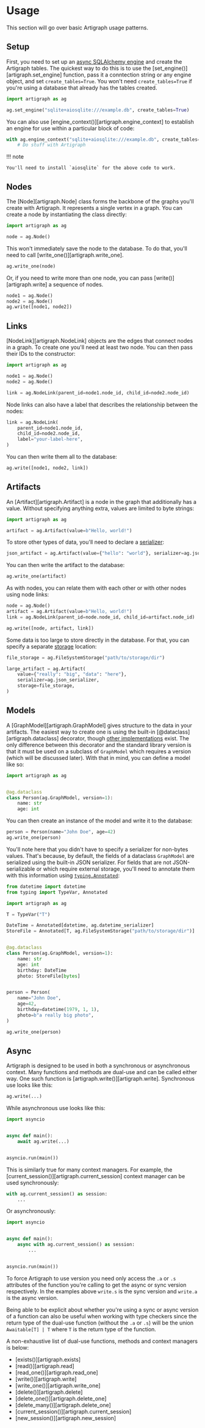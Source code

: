 # Usage

This section will go over basic Artigraph usage patterns.

## Setup

First, you need to set up an
[async SQLAlchemy engine](https://docs.sqlalchemy.org/en/20/orm/extensions/asyncio.html#sqlalchemy.ext.asyncio.create_async_engine)
and create the Artigraph tables. The quickest way to do this is to use the
[set_engine()][artigraph.set_engine] function, pass it a conntection string or any
engine object, and set `create_tables=True`. You won't need `create_tables=True` if
you're using a database that already has the tables created.

```python
import artigraph as ag

ag.set_engine("sqlite+aiosqlite:///example.db", create_tables=True)
```

You can also use [engine_context()][artigraph.engine_context] to establish an engine for
use within a particular block of code:

```python
with ag.engine_context("sqlite+aiosqlite:///example.db", create_tables=True):
    # Do stuff with Artigraph
```

!!! note

    You'll need to install `aiosqlite` for the above code to work.

## Nodes

The [Node][artigraph.Node] class forms the backbone of the graphs you'll create with
Artigraph. It represents a single vertex in a graph. You can create a node by
instantiating the class directly:

```python
import artigraph as ag

node = ag.Node()
```

This won't immediately save the node to the database. To do that, you'll need to call
[write_one()][artigraph.write_one].

```python
ag.write_one(node)
```

Or, if you need to write more than one node, you can pass [write()][artigraph.write] a
sequence of nodes.

```python
node1 = ag.Node()
node2 = ag.Node()
ag.write([node1, node2])
```

## Links

[NodeLink][artigraph.NodeLink] objects are the edges that connect nodes in a graph. To
create one you'll need at least two node. You can then pass their IDs to the
constructor:

```python
import artigraph as ag

node1 = ag.Node()
node2 = ag.Node()

link = ag.NodeLink(parent_id=node1.node_id, child_id=node2.node_id)
```

Node links can also have a label that describes the relationship between the nodes:

```python
link = ag.NodeLink(
    parent_id=node1.node_id,
    child_id=node2.node_id,
    label="your-label-here",
)
```

You can then write them all to the database:

```python
ag.write([node1, node2, link])
```

## Artifacts

An [Artifact][artigraph.Artifact] is a node in the graph that additionally has a value.
Without specifying anything extra, values are limited to byte strings:

```python
import artigraph as ag

artifact = ag.Artifact(value=b"Hello, world!")
```

To store other types of data, you'll need to declare a [serializer](./serializers.md):

```python
json_artifact = ag.Artifact(value={"hello": "world"}, serializer=ag.json_serializer)
```

You can then write the artifact to the database:

```python
ag.write_one(artifact)
```

As with nodes, you can relate them with each other or with other nodes using node links:

```python
node = ag.Node()
artifact = ag.Artifact(value=b"Hello, world!")
link = ag.NodeLink(parent_id=node.node_id, child_id=artifact.node_id)

ag.write([node, artifact, link])
```

Some data is too large to store directly in the database. For that, you can specify a
separate [storage](./storage.md) location:

```python
file_storage = ag.FileSystemStorage("path/to/storage/dir")

large_artifact = ag.Artifact(
    value={"really": "big", "data": "here"},
    serializer=ag.json_serializer,
    storage=file_storage,
)
```

## Models

A [GraphModel][artigraph.GraphModel] gives structure to the data in your artifacts. The
easiest way to create one is using the built-in [@dataclass][artigraph.dataclass]
decorator, though [other implementations](./models.md#built-in-models) exist. The only
difference between this decorator and the standard library version is that it must be
used on a subclass of `GraphModel` which requires a version (which will be discussed
later). With that in mind, you can define a model like so:

```python
import artigraph as ag


@ag.dataclass
class Person(ag.GraphModel, version=1):
    name: str
    age: int
```

You can then create an instance of the model and write it to the database:

```python
person = Person(name="John Doe", age=42)
ag.write_one(person)
```

You'll note here that you didn't have to specify a serializer for non-bytes values.
That's because, by default, the fields of a dataclass `GraphModel` are serialized using
the built-in JSON serializer. For fields that are not JSON-serializable or which require
external storage, you'll need to annotate them with this information using
[`typing.Annotated`](https://docs.python.org/3/library/typing.html#typing.Annotated):

```python
from datetime import datetime
from typing import TypeVar, Annotated

import artigraph as ag

T = TypeVar("T")

DateTime = Annotated[datetime, ag.datetime_serializer]
StoreFile = Annotated[T, ag.FileSystemStorage("path/to/storage/dir")]


@ag.dataclass
class Person(ag.GraphModel, version=1):
    name: str
    age: int
    birthday: DateTime
    photo: StoreFile[bytes]


person = Person(
    name="John Doe",
    age=42,
    birthday=datetime(1979, 1, 1),
    photo=b"a really big photo",
)

ag.write_one(person)
```

## Async

Artigraph is designed to be used in both a synchronous or asynchronous context. Many
functions and methods are dual-use and can be called either way. One such function is
[artigraph.write()][artigraph.write]. Synchronous use looks like this:

```python
ag.write(...)
```

While asynchronous use looks like this:

```python
import asyncio


async def main():
    await ag.write(...)


asyncio.run(main())
```

This is similarly true for many context managers. For example, the
[current_session()][artigraph.current_session] context manager can be used
synchronously:

```python
with ag.current_session() as session:
    ...
```

Or asynchronously:

```python
import asyncio


async def main():
    async with ag.current_session() as session:
        ...


asyncio.run(main())
```

To force Artigraph to use version you need only access the `.a` or `.s` attributes of
the function you're calling to get the async or sync version respectively. In the
examples above `write.s` is the sync version and `write.a` is the async version.

Being able to be explicit about whether you're using a sync or async version of a
function can also be useful when working with type checkers since the return type of the
dual-use function (without the `.a` or `.s`) will be the union `Awaitable[T] | T` where
`T` is the return type of the function.

A non-exhaustive list of dual-use functions, methods and context managers is below:

-   [exists()][artigraph.exists]
-   [read()][artigraph.read]
-   [read_one()][artigraph.read_one]
-   [write()][artigraph.write]
-   [write_one()][artigraph.write_one]
-   [delete()][artigraph.delete]
-   [delete_one()][artigraph.delete_one]
-   [delete_many()][artigraph.delete_one]
-   [current_session()][artigraph.current_session]
-   [new_session()][artigraph.new_session]
